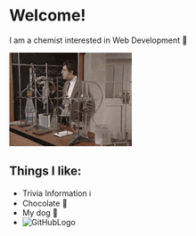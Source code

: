 # Welcome!
I am a chemist interested in Web Development 🥼

![MrBean_Chemist](/MrBean_Chemist.gif)

## Things I like:
- Trivia Information ℹ️
- Chocolate 🍫
- My dog 🌭
- ![GitHubLogo](https://readme-components.vercel.app/api?component=logo&fill=black&logo=github)
